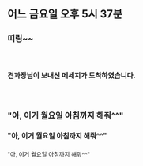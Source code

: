 ##  어느 금요일 오후 5시 37분

<h3 class="fragment">띠링~~</h3>
<br/>
<h4 class="fragment">견과장님이 보내신 메세지가 도착하였습니다.</h4>
<br/>
<h3 class="fragment">"아, 이거 월요일 아침까지 해줘^^"</h3>
<h4 class="fragment">"아, 이거 월요일 아침까지 해줘^^"</h4>
<small class="fragment">"아, 이거 월요일 아침까지 해줘^^"</small>

